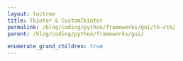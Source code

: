```yaml
---
layout: toctree
title: Tkinter & CustomTkinter
permalink: /blog/coding/python/frameworks/gui/tk-ctk/
parent: /blog/coding/python/frameworks/gui/

enumerate_grand_children: true
---
```

